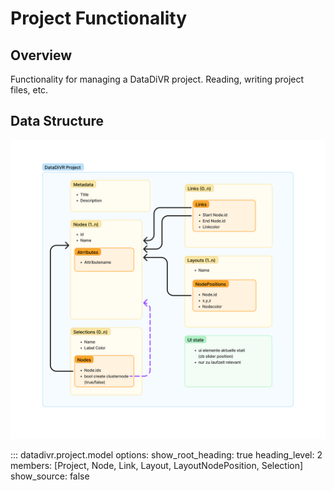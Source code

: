 # Project Functionality

## Overview

Functionality for managing a DataDiVR project. Reading, writing project files, etc.

## Data Structure

![Visual representation of Project data structure](../img/project_structure.png)

::: datadivr.project.model
    options:
      show_root_heading: true
      heading_level: 2
      members: [Project, Node, Link, Layout, LayoutNodePosition, Selection]
      show_source: false
